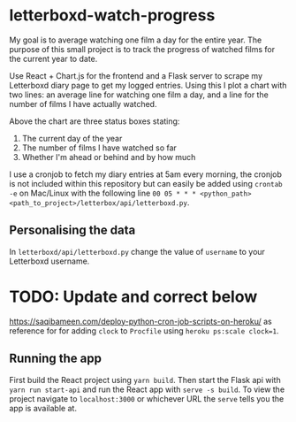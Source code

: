 # letterboxd-watch-progress

My goal is to average watching one film a day for the entire year. The purpose of this small project is to track the progress of watched films for the current year to date. 

Use React + Chart.js for the frontend and a Flask server to scrape my Letterboxd diary page to get my logged entries. Using this I plot a chart with two lines: an average line for watching one film a day, and a line for the number of films I have actually watched. 

Above the chart are three status boxes stating:

1. The current day of the year
2. The number of films I have watched so far
3. Whether I'm ahead or behind and by how much

I use a cronjob to fetch my diary entries at 5am every morning, the cronjob is not included within this repository but can easily be added using `crontab -e` on Mac/Linux with the following line `00 05 * * * <python_path> <path_to_project>/letterbox/api/letterboxd.py`.

## Personalising the data
In `letterboxd/api/letterboxd.py` change the value of `username` to your Letterboxd username.

# TODO: Update and correct below
https://saqibameen.com/deploy-python-cron-job-scripts-on-heroku/ as reference for for adding `clock` to `Procfile` using `heroku ps:scale clock=1`.

## Running the app
First build the React project using `yarn build`. Then start the Flask api with `yarn run start-api` and run the React app with `serve -s build`. To view the project navigate to `localhost:3000` or whichever URL the `serve` tells you the app is available at.
